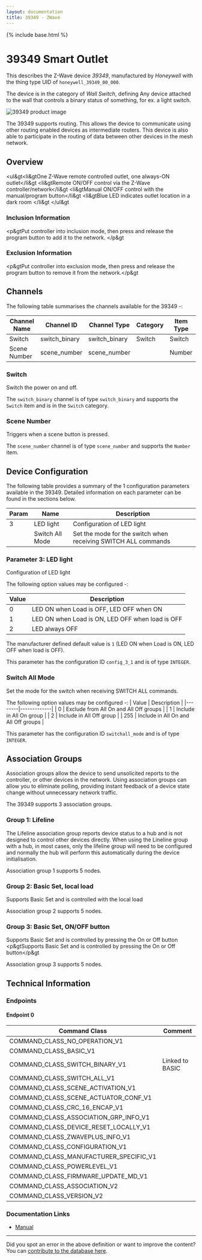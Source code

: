 ```yaml
---
layout: documentation
title: 39349 - ZWave
---
```


{% include base.html %}

# 39349 Smart Outlet
This describes the Z-Wave device *39349*, manufactured by *Honeywell* with the thing type UID of ```honeywell_39349_00_000```.

The device is in the category of *Wall Switch*, defining Any device attached to the wall that controls a binary status of something, for ex. a light switch.

![39349 product image](https://opensmarthouse.org/zwavedatabase/901/image/)


The 39349 supports routing. This allows the device to communicate using other routing enabled devices as intermediate routers.  This device is also able to participate in the routing of data between other devices in the mesh network.

## Overview

<ul&gt<li&gtOne Z-Wave remote controlled outlet, one always-ON outlet</li&gt <li&gtRemote ON/OFF control via the Z-Wave controller/network</li&gt <li&gtManual ON/OFF control with the manual/program button</li&gt <li&gtBlue LED indicates outlet location in a dark room </li&gt </ul&gt

### Inclusion Information

<p&gtPut controller into inclusion mode, then press and release the program button to add it to the network. </p&gt

### Exclusion Information

<p&gtPut controller into exclusion mode, then press and release the program button to remove it from the network.</p&gt

## Channels

The following table summarises the channels available for the 39349 -:

| Channel Name | Channel ID | Channel Type | Category | Item Type |
|--------------|------------|--------------|----------|-----------|
| Switch | switch_binary | switch_binary | Switch | Switch | 
| Scene Number | scene_number | scene_number |  | Number | 

### Switch
Switch the power on and off.

The ```switch_binary``` channel is of type ```switch_binary``` and supports the ```Switch``` item and is in the ```Switch``` category.

### Scene Number
Triggers when a scene button is pressed.

The ```scene_number``` channel is of type ```scene_number``` and supports the ```Number``` item.



## Device Configuration

The following table provides a summary of the 1 configuration parameters available in the 39349.
Detailed information on each parameter can be found in the sections below.

| Param | Name  | Description |
|-------|-------|-------------|
| 3 | LED light | Configuration of LED light |
|  | Switch All Mode | Set the mode for the switch when receiving SWITCH ALL commands |

### Parameter 3: LED light

Configuration of LED light

The following option values may be configured -:

| Value  | Description |
|--------|-------------|
| 0 | LED ON when Load is OFF, LED OFF when ON |
| 1 | LED ON when Load is ON, LED OFF when load is OFF |
| 2 | LED always OFF |

The manufacturer defined default value is ```1``` (LED ON when Load is ON, LED OFF when load is OFF).

This parameter has the configuration ID ```config_3_1``` and is of type ```INTEGER```.

### Switch All Mode

Set the mode for the switch when receiving SWITCH ALL commands.

The following option values may be configured -:
| Value  | Description |
|--------|-------------|
| 0 | Exclude from All On and All Off groups |
| 1 | Include in All On group |
| 2 | Include in All Off group |
| 255 | Include in All On and All Off groups |

This parameter has the configuration ID ```switchall_mode``` and is of type ```INTEGER```.


## Association Groups

Association groups allow the device to send unsolicited reports to the controller, or other devices in the network. Using association groups can allow you to eliminate polling, providing instant feedback of a device state change without unnecessary network traffic.

The 39349 supports 3 association groups.

### Group 1: Lifeline

The Lifeline association group reports device status to a hub and is not designed to control other devices directly. When using the Lineline group with a hub, in most cases, only the lifeline group will need to be configured and normally the hub will perform this automatically during the device initialisation.

Association group 1 supports 5 nodes.

### Group 2: Basic Set, local load

Supports Basic Set and is controlled with the local load

Association group 2 supports 5 nodes.

### Group 3: Basic Set, ON/OFF button

Supports Basic Set and is controlled by pressing the On or Off button
<p&gtSupports Basic Set and is controlled by pressing the On or Off button</p&gt

Association group 3 supports 5 nodes.

## Technical Information

### Endpoints

#### Endpoint 0

| Command Class | Comment |
|---------------|---------|
| COMMAND_CLASS_NO_OPERATION_V1| |
| COMMAND_CLASS_BASIC_V1| |
| COMMAND_CLASS_SWITCH_BINARY_V1| Linked to BASIC|
| COMMAND_CLASS_SWITCH_ALL_V1| |
| COMMAND_CLASS_SCENE_ACTIVATION_V1| |
| COMMAND_CLASS_SCENE_ACTUATOR_CONF_V1| |
| COMMAND_CLASS_CRC_16_ENCAP_V1| |
| COMMAND_CLASS_ASSOCIATION_GRP_INFO_V1| |
| COMMAND_CLASS_DEVICE_RESET_LOCALLY_V1| |
| COMMAND_CLASS_ZWAVEPLUS_INFO_V1| |
| COMMAND_CLASS_CONFIGURATION_V1| |
| COMMAND_CLASS_MANUFACTURER_SPECIFIC_V1| |
| COMMAND_CLASS_POWERLEVEL_V1| |
| COMMAND_CLASS_FIRMWARE_UPDATE_MD_V1| |
| COMMAND_CLASS_ASSOCIATION_V2| |
| COMMAND_CLASS_VERSION_V2| |

### Documentation Links

* [Manual](https://opensmarthouse.org/zwavedatabase/901/39349-HQSG-v1.pdf)

---

Did you spot an error in the above definition or want to improve the content?
You can [contribute to the database here](https://opensmarthouse.org/zwavedatabase/901).
